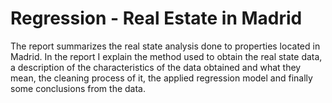 # Regression - Real Estate in Madrid
The report summarizes the real state analysis done to properties located in Madrid. In the report I explain the method used to obtain the real state data, a description of the characteristics of the data obtained and what they mean, the cleaning process of it, the applied regression model and finally some conclusions from the data.
